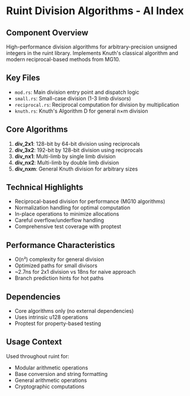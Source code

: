 # Ruint Division Algorithms - AI Index

## Component Overview
High-performance division algorithms for arbitrary-precision unsigned integers in the ruint library. Implements Knuth's classical algorithm and modern reciprocal-based methods from MG10.

## Key Files
- `mod.rs`: Main division entry point and dispatch logic
- `small.rs`: Small-case division (1-3 limb divisors)
- `reciprocal.rs`: Reciprocal computation for division by multiplication
- `knuth.rs`: Knuth's Algorithm D for general n×m division

## Core Algorithms
1. **div_2x1**: 128-bit by 64-bit division using reciprocals
2. **div_3x2**: 192-bit by 128-bit division using reciprocals
3. **div_nx1**: Multi-limb by single limb division
4. **div_nx2**: Multi-limb by double limb division
5. **div_nxm**: General Knuth division for arbitrary sizes

## Technical Highlights
- Reciprocal-based division for performance (MG10 algorithms)
- Normalization handling for optimal computation
- In-place operations to minimize allocations
- Careful overflow/underflow handling
- Comprehensive test coverage with proptest

## Performance Characteristics
- O(n²) complexity for general division
- Optimized paths for small divisors
- ~2.7ns for 2x1 division vs 18ns for naive approach
- Branch prediction hints for hot paths

## Dependencies
- Core algorithms only (no external dependencies)
- Uses intrinsic u128 operations
- Proptest for property-based testing

## Usage Context
Used throughout ruint for:
- Modular arithmetic operations
- Base conversion and string formatting
- General arithmetic operations
- Cryptographic computations